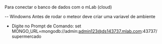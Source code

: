 Para conectar o banco de dados com o mLab (cloud)

-- Windowns
 Antes de rodar o meteor deve criar uma variavel de ambiente
  - Digite no Prompt de Comando:
	set MONGO_URL=mongodb://admin:admin123@ds143737.mlab.com:43737/supermercado
